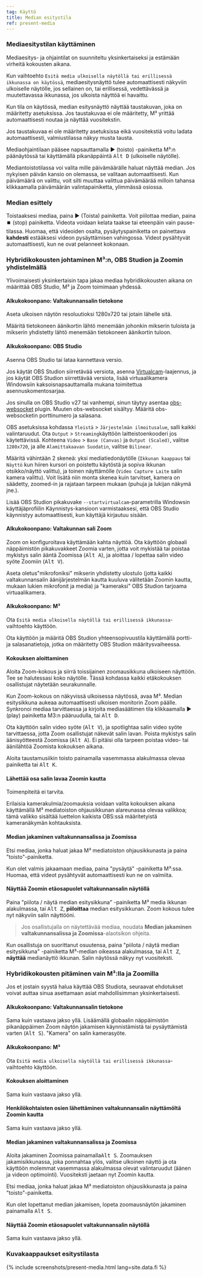 ```yaml
---
tag: Käyttö
title: Median esitystila
ref: present-media
---
```


### Mediaesitystilan käyttäminen

Mediaesitys- ja ohjaintilat on suunniteltu yksinkertaiseksi ja estämään virheitä kokousten aikana.

Kun vaihtoehto `Esitä media ulkoisella näytöllä tai erillisessä ikkunassa on käytössä`, mediaesitysnäyttö tulee automaattisesti näkyviin ulkoiselle näytölle, jos sellainen on, tai erillisessä, vedettävässä ja muutettavassa ikkunassa, jos ulkoista näyttöä ei havaittu.

Kun tila on käytössä, median esitysnäyttö näyttää taustakuvan, joka on määritetty asetuksissa. Jos taustakuvaa ei ole määritetty, M³ yrittää automaattisesti noutaa ja näyttää vuositekstin.

Jos taustakuvaa ei ole määritetty asetuksissa eikä vuositekstiä voitu ladata automaattisesti, valmiustilassa näkyy musta tausta.

Mediaohjaintilaan pääsee napsauttamalla ▶️ (toisto) -painiketta M³:n päänäytössä tai käyttämällä pikanäppäintä <kbd>Alt D</kbd> (ulkoiselle näytölle).

Mediantoistotilassa voi valita mille päivämäärälle haluat näyttää median. Jos nykyisen päivän kansio on olemassa, se valitaan automaattisesti. Kun päivämäärä on valittu, voit silti muuttaa valittua päivämäärää milloin tahansa klikkaamalla päivämäärän valintapainiketta, ylimmässä osiossa.

### Median esittely

Toistaaksesi mediaa, paina ▶️ (Toista) painiketta. Voit piilottaa median, paina ⏹️ (stop) painiketta. Videota voidaan kelata taakse tai eteenpäin vain pause-tilassa. Huomaa, että videoiden osalta, pysäytyspainiketta on painettava **kahdesti** estääksesi videon pysäyttämisen vahingossa. Videot pysähtyvät automaattisesti, kun ne ovat pelanneet kokonaan.

### Hybridikokousten johtaminen M³:n, OBS Studion ja Zoomin yhdistelmällä

Ylivoimaisesti yksinkertaisin tapa jakaa mediaa hybridikokousten aikana on määrittää OBS Studio, M³ ja Zoom toimimaan yhdessä.

#### Alkukokoonpano: Valtakunnansalin tietokone

Aseta ulkoisen näytön resoluutioksi 1280x720 tai jotain lähelle sitä.

Määritä tietokoneen äänikortin lähtö menemään johonkin mikserin tuloista ja mikserin yhdistetty lähtö menemään tietokoneen äänikortin tuloon.

#### Alkukokoonpano: OBS Studio

Asenna OBS Studio tai lataa kannettava versio.

Jos käytät OBS Studion siirretävää versiota, asenna [Virtualcam](https://obsproject.com/forum/resources/obs-virtualcam.949/)-laajennus, ja jos käytät OBS Studion siirrettävää versiota, lisää virtuaalikamera Windowsiin kaksoisnapsauttamalla mukana toimitettua asennuskomentosarjaa.

Jos sinulla on OBS Studio v27 tai vanhempi, sinun täytyy asentaa [obs-websocket](https://github.com/obsproject/obs-websocket) plugin. Muuten obs-websocket sisältyy. Määritä obs-websocketin porttinumero ja salasana.

OBS asetuksissa kohdassa `Yleistä` > `Järjestelmän ilmoitusalue`, salli kaikki valintaruudut. Ota `Output` > `Streaming`käyttöön laitteistoenkooderi jos käytettävissä. Kohteena `Video` > `Base (Canvas)` ja `Output (Scaled)`, valitse `1280x720`, ja alle `Alamittakaavan Suodatin`, valitse `Bilinear`.

Määritä vähintään 2 skeneä: yksi mediatiedonäytölle (`Ikkunan kaappaus` tai `Näyttö` kun hiiren kursori on poistettu käytöstä ja sopiva ikkunan otsikko/näyttö valittu), ja toinen näyttämölle (`Video Capture Laite` salin kamera valittu). Voit lisätä niin monta skenea kuin tarvitset, kamera on säädetty, zoomed-in ja rajataan tarpeen mukaan (puhuja ja lukijan näkymä jne.).

Lisää OBS Studion pikakuvake `--startvirtualcam`-parametrilla Windowsin käyttäjäprofiilin Käynnistys-kansioon varmistaaksesi, että OBS Studio käynnistyy automaattisesti, kun käyttäjä kirjautuu sisään.

#### Alkukokoonpano: Valtakunnan sali Zoom

Zoom on konfiguroitava käyttämään kahta näyttöä. Ota käyttöön globaali näppäimistön pikakuvakkeet Zoomia varten, jotta voit mykistää tai poistaa mykistys salin ääntä Zoomissa (<kbd>Alt A</kbd>), ja aloittaa / lopettaa salin video syöte Zoomiin (<kbd>Alt V</kbd>).

Aseta oletus"mikrofoniksi" mikserin yhdistetty ulostulo (jotta kaikki valtakunnansalin äänijärjestelmän kautta kuuluva välitetään Zoomin kautta, mukaan lukien mikrofonit ja media) ja "kameraksi" OBS Studion tarjoama virtuaalikamera.

#### Alkukokoonpano: M³

Ota `Esitä media ulkoisella näytöllä tai erillisessä ikkunassa`-vaihtoehto käyttöön.

Ota käyttöön ja määritä OBS Studion yhteensopivuustila käyttämällä portti- ja salasanatietoja, jotka on määritetty OBS Studion määritysvaiheessa.

#### Kokouksen aloittaminen

Aloita Zoom-kokous ja siirrä toissijainen zoomausikkuna ulkoiseen näyttöön. Tee se halutessasi koko näytölle. Tässä kohdassa kaikki etäkokouksen osallistujat näytetään seurakunnalle.

Kun Zoom-kokous on näkyvissä ulkoisessa näytössä, avaa M³. Median esitysikkuna aukeaa automaattisesti ulkoisen monitorin Zoom päälle. Synkronoi mediaa tarvittaessa ja kirjoita mediasäätimen tila klikkaamalla ▶️ (play) painiketta M3:n pääruudulla, tai <kbd>Alt D</kbd>.

Ota käyttöön salin video syöte (<kbd>Alt V</kbd>), ja spotlightaa salin video syöte tarvittaessa, jotta Zoom osallistujat näkevät salin lavan. Poista mykistys salin äänisyötteestä Zoomissa (<kbd>Alt A</kbd>). Ei pitäisi olla tarpeen poistaa video- tai äänilähtöä Zoomista kokouksen aikana.

Aloita taustamusiikin toisto painamalla vasemmassa alakulmassa olevaa painiketta tai <kbd>Alt K</kbd>.

#### Lähettää osa salin lavaa Zoomin kautta

Toimenpiteitä ei tarvita.

Erilaisia kamerakulmia/zoomauksia voidaan valita kokouksen aikana käyttämällä M³ mediatoiston ohjausikkunan alareunassa olevaa valikkoa; tämä valikko sisältää luettelon kaikista OBS:ssä määritetyistä kameranäkymän kohtauksista.

#### Median jakaminen valtakunnansalissa ja Zoomissa

Etsi mediaa, jonka haluat jakaa M³ mediatoiston ohjausikkunasta ja paina "toisto"-painiketta.

Kun olet valmis jakaamaan mediaa, paina "pysäytä" -painiketta M³:ssa. Huomaa, että videot pysähtyvät automaattisesti kun ne on valmiita.

#### Näyttää Zoomin etäosapuolet valtakunnansalin näytöllä

Paina "piilota / näytä median esitysikkuna" -painiketta M³ media ikkunan alakulmassa, tai <kbd>Alt Z</kbd>, **piiloittaa** median esitysikkunan. Zoom kokous tulee nyt näkyviin salin näyttööni.

> Jos osallistujalla on näytettävää mediaa, noudata **Median jakaminen valtakunnansalissa ja Zoomissa**-alaotsikon ohjeita.

Kun osallistuja on suorittanut osuutensa, paina "piilota / näytä median esitysikkuna" -painiketta M³-median oikeassa alakulmassa, tai <kbd>Alt Z</kbd>, **näyttää** medianäyttö ikkunan. Salin näytössä näkyy nyt vuositeksti.

### Hybridikokousten pitäminen vain M³:lla ja Zoomilla

Jos et jostain syystä halua käyttää OBS Studiota, seuraavat ehdotukset voivat auttaa sinua asettamaan asiat mahdollisimman yksinkertaisesti.

#### Alkukokoonpano: Valtakunnansalin tietokone

Sama kuin vastaava jakso yllä. Lisäämällä globaalin näppäimistön pikanäppäimen Zoom näytön jakamisen käynnistämistä tai pysäyttämistä varten (<kbd>Alt S</kbd>). "Kamera" on salin kamerasyöte.

#### Alkukokoonpano: M³

Ota `Esitä media ulkoisella näytöllä tai erillisessä ikkunassa`-vaihtoehto käyttöön.

#### Kokouksen aloittaminen

Sama kuin vastaava jakso yllä.

#### Henkilökohtaisten osien lähettäminen valtakunnansalin näyttämöltä Zoomin kautta

Sama kuin vastaava jakso yllä.

#### Median jakaminen valtakunnansalissa ja Zoomissa

Aloita jakaminen Zoomissa painamalla<kbd>Alt S</kbd>. Zoomauksen jakamisikkunassa, joka ponnahtaa ylös, valitse ulkoinen näyttö ja ota käyttöön molemmat vasemmassa alakulmassa olevat valintaruudut (äänen ja videon optimointi). Vuositeksti jaetaan nyt Zoomin kautta.

Etsi mediaa, jonka haluat jakaa M³ mediatoiston ohjausikkunasta ja paina "toisto"-painiketta.

Kun olet lopettanut median jakamisen, lopeta zoomausnäytön jakaminen painamalla <kbd>Alt S</kbd>.

#### Näyttää Zoomin etäosapuolet valtakunnansalin näytöllä

Sama kuin vastaava jakso yllä.

### Kuvakaappaukset esitystilasta

{% include screenshots/present-media.html lang=site.data.fi %}
